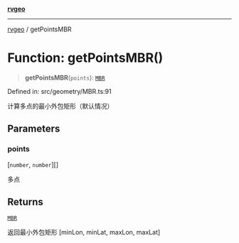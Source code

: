 [**rvgeo**](../README.md)

***

[rvgeo](../globals.md) / getPointsMBR

# Function: getPointsMBR()

> **getPointsMBR**(`points`): [`MBR`](../type-aliases/MBR.md)

Defined in: src/geometry/MBR.ts:91

计算多点的最小外包矩形（默认情况）

## Parameters

### points

\[`number`, `number`\][]

多点

## Returns

[`MBR`](../type-aliases/MBR.md)

返回最小外包矩形 [minLon, minLat, maxLon, maxLat]
